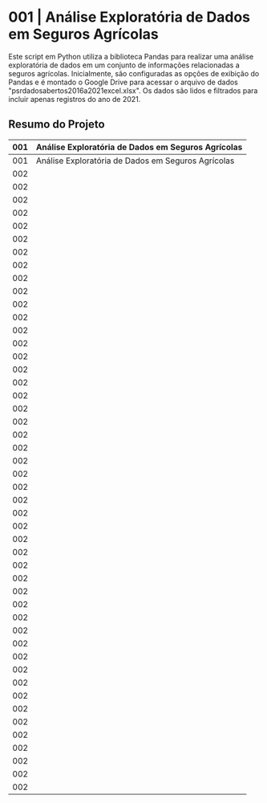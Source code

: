 # 001 | Análise Exploratória de Dados em Seguros Agrícolas

Este script em Python utiliza a biblioteca Pandas para realizar uma análise exploratória de dados em um conjunto de informações relacionadas a seguros agrícolas. Inicialmente, são configuradas as opções de exibição do Pandas e é montado o Google Drive para acessar o arquivo de dados "psrdadosabertos2016a2021excel.xlsx". Os dados são lidos e filtrados para incluir apenas registros do ano de 2021.

## Resumo do Projeto

| 001                                        | Análise Exploratória de Dados em Seguros Agrícolas                                                                                    |
|--------------------------------------------|-----------------------------------------------------------------------------------------------|
| 001                                        | Análise Exploratória de Dados em Seguros Agrícolas                                                                                    |
| 002                                          |
| 002                                          |
| 002                                          |
| 002                                          |
| 002                                          |
| 002                                          |
| 002                                          |
| 002                                          |
| 002                                          |
| 002                                          |
| 002                                          |
| 002                                          |
| 002                                          |
| 002                                          |
| 002                                          |
| 002                                          |
| 002                                          |
| 002                                          |
| 002                                          |
| 002                                          |
| 002                                          |
| 002                                          |
| 002                                          |
| 002                                          |
| 002                                          |
| 002                                          |
| 002                                          |
| 002                                          |
| 002                                          |
| 002                                          |
| 002                                          |
| 002                                          |
| 002                                          |
| 002                                          |
| 002                                          |
| 002                                          |
| 002                                          |
| 002                                          |
| 002                                          |
| 002                                          |
| 002                                          |
| 002                                          |
| 002                                          |
| 002                                          |
| 002                                          |
| 002                                          |
| 002                                          |
| 002                                          |

